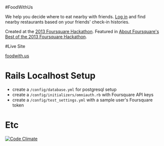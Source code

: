 #FoodWithUs

We help you decide where to eat nearby with friends. [Log in](http://foodwith.us/) and find nearby restaurants based on your friends' check-in histories.

Created at the [2013 Foursquare Hackathon](https://www.hackerleague.org/hackathons/foursquare-hackathon-2013). Featured in [About Foursquare's Best of the 2013 Foursquare Hackathon](http://aboutfoursquare.com/best-of-the-2013-foursquare-hackathon/).

#Live Site

[foodwith.us](http://foodwith.us/)

# Rails Localhost Setup

* create a `/config/database.yml` for postgresql setup
* create a `/config/initializers/omniauth.rb` with Foursquare API keys
* create a `/config/test_settings.yml` with a sample user's Foursquare token

# Etc

[![Code Climate](https://codeclimate.com/badge.png)](https://codeclimate.com/github/xta/foodwithus) 
